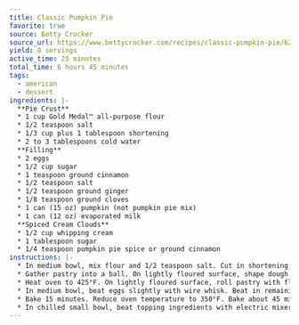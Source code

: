 ```yaml
---
title: Classic Pumpkin Pie
favorite: true
source: Betty Crocker
source_url: https://www.bettycrocker.com/recipes/classic-pumpkin-pie/62ee2150-fe4c-4547-b54b-7383e9da58d4
yield: 8 servings
active_time: 25 minutes
total_time: 6 hours 45 minutes
tags: 
  - american
  - dessert
ingredients: |-
  **Pie Crust**
  * 1 cup Gold Medal™ all-purpose flour 
  * 1/2 teaspoon salt 
  * 1/3 cup plus 1 tablespoon shortening 
  * 2 to 3 tablespoons cold water  
  **Filling** 
  * 2 eggs 
  * 1/2 cup sugar 
  * 1 teaspoon ground cinnamon 
  * 1/2 teaspoon salt 
  * 1/2 teaspoon ground ginger 
  * 1/8 teaspoon ground cloves 
  * 1 can (15 oz) pumpkin (not pumpkin pie mix) 
  * 1 can (12 oz) evaporated milk 
  **Spiced Cream Clouds** 
  * 1/2 cup whipping cream 
  * 1 tablespoon sugar 
  * 1/4 teaspoon pumpkin pie spice or ground cinnamon
instructions: |-
  * In medium bowl, mix flour and 1/2 teaspoon salt. Cut in shortening, using pastry blender (or pulling 2 table knives through ingredients in opposite directions), until particles are size of small peas. Sprinkle with cold water, 1 tablespoon at a time, tossing with fork until all flour is moistened and pastry almost leaves side of bowl (1 to 2 teaspoons more water can be added if necessary). 
  * Gather pastry into a ball. On lightly floured surface, shape dough into flattened round. Wrap pastry in plastic wrap; refrigerate about 45 minutes or until dough is firm and cold, yet pliable. 
  * Heat oven to 425°F. On lightly floured surface, roll pastry with floured rolling pin into round 2 inches larger than upside-down 9-inch glass pie plate. Fold pastry into fourths; place in pie plate. Unfold and ease into plate, pressing firmly against bottom and side. Trim overhanging edge of pastry 1 inch from rim of pie plate. Fold and roll pastry under, even with plate; flute as desired. 
  * In medium bowl, beat eggs slightly with wire whisk. Beat in remaining filling ingredients. Place pastry-lined pie plate on oven rack to prevent spilling the filling. Pour filling into pie plate. Cover edge of crust with 2- to 3-inch strip of foil to prevent excessive browning. 
  * Bake 15 minutes. Reduce oven temperature to 350°F. Bake about 45 minutes longer, removing foil during last 15 minutes of baking, until knife inserted in center comes out clean. Cool 30 minutes. Refrigerate about 4 hours or until chilled. 
  * In chilled small bowl, beat topping ingredients with electric mixer on high speed until soft peaks form. Serve pie topping with whipped cream. 
---
```

